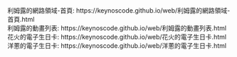 <div>利姆露的網路領域-首頁: https://keynoscode.github.io/web/利姆露的網路領域-首頁.html </div>

<div>利姆露的動畫列表: https://keynoscode.github.io/web/利姆露的動畫列表.html </div>

<div>花火的電子生日卡: https://keynoscode.github.io/web/花火的電子生日卡.html </div>

<div>洋蔥的電子生日卡: https://keynoscode.github.io/web/洋蔥的電子生日卡.html </div>

